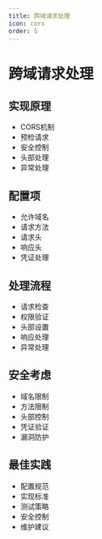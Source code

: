 ```yaml
---
title: 跨域请求处理
icon: cors
order: 5
---
```


# 跨域请求处理

## 实现原理
- CORS机制
- 预检请求
- 安全控制
- 头部处理
- 异常处理

## 配置项
- 允许域名
- 请求方法
- 请求头
- 响应头
- 凭证处理

## 处理流程
- 请求检查
- 权限验证
- 头部设置
- 响应处理
- 异常处理

## 安全考虑
- 域名限制
- 方法限制
- 头部控制
- 凭证验证
- 漏洞防护

## 最佳实践
- 配置规范
- 实现标准
- 测试策略
- 安全控制
- 维护建议
